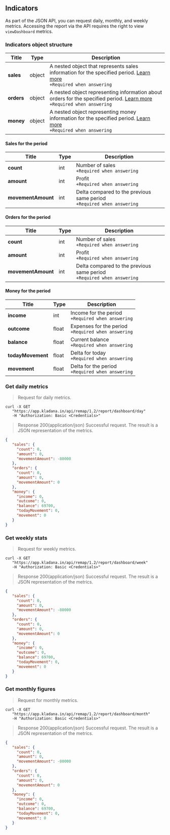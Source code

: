 ## Indicators

As part of the JSON API, you can request daily, monthly, and weekly metrics. Accessing the report via the API requires the right to view `viewDashboard` metrics.

### Indicators object structure

| Title | Type | Description |
| ------ | ----- | ---------- |
| **sales** | object | A nested object that represents sales information for the specified period. [Learn more](../dictionaries/#suschnosti-towar-towary-atributy-suschnosti-kod-sistemy-nalogooblozheniq)<br>`+Required when answering` |
| **orders** | object | A nested object representing information about orders for the specified period. [Learn more](../dictionaries/#suschnosti-towar-towary-atributy-suschnosti-kod-sistemy-nalogooblozheniq)<br>`+Required when answering` |
| **money** | object | A nested object representing money information for the specified period. [Learn more](../dictionaries/#suschnosti-towar-towary-atributy-suschnosti-kod-sistemy-nalogooblozheniq)<br>`+Required when answering` |
  
#### Sales for the period

| Title | Type | Description |
| ----- | ------- | -----------|
| **count** | int | Number of sales<br>`+Required when answering` |
| **amount** | int | Profit<br>`+Required when answering` |
| **movementAmount** | int | Delta compared to the previous same period<br>`+Required when answering` |

#### Orders for the period

| Title | Type | Description |
| ------------------ | ----- | --------- |
| **count** | int | Number of sales<br>`+Required when answering` |
| **amount** | int | Profit<br>`+Required when answering` |
| **movementAmount** | int | Delta compared to the previous same period<br>`+Required when answering` |

#### Money for the period

| Title | Type | Description |
| ----------------- | ---- | --------- |
| **income** | int | Income for the period<br>`+Required when answering` |
| **outcome** | float | Expenses for the period<br>`+Required when answering` |
| **balance** | float | Current balance<br>`+Required when answering` |
| **todayMovement** | float | Delta for today<br>`+Required when answering` |
| **movement** | float | Delta for the period<br>`+Required when answering` |

### Get daily metrics
> Request for daily metrics.

```shell
curl -X GET
   "https://app.kladana.in/api/remap/1.2/report/dashboard/day"
   -H "Authorization: Basic <Credentials>"
```

> Response 200(application/json)
Successful request. The result is a JSON representation of the metrics.

```json
{
   "sales": {
     "count": 0,
     "amount": 0,
     "movementAmount": -80000
   },
   "orders": {
     "count": 0,
     "amount": 0,
     "movementAmount": 0
   },
   "money": {
     "income": 0,
     "outcome": 0,
     "balance": 69700,
     "todayMovement": 0,
     "movement": 0
   }
}
```

### Get weekly stats

> Request for weekly metrics.

```shell
curl -X GET
   "https://app.kladana.in/api/remap/1.2/report/dashboard/week"
   -H "Authorization: Basic <Credentials>"
```

> Response 200(application/json)
Successful request. The result is a JSON representation of the metrics.

```json
{
   "sales": {
     "count": 0,
     "amount": 0,
     "movementAmount": -80000
   },
   "orders": {
     "count": 0,
     "amount": 0,
     "movementAmount": 0
   },
   "money": {
     "income": 0,
     "outcome": 0,
     "balance": 69700,
     "todayMovement": 0,
     "movement": 0
   }
}

```

### Get monthly figures

> Request for monthly metrics.

```shell
curl -X GET
   "https://app.kladana.in/api/remap/1.2/report/dashboard/month"
   -H "Authorization: Basic <Credentials>"
```

> Response 200(application/json)
Successful request. The result is a JSON representation of the metrics.

```json
{
   "sales": {
     "count": 0,
     "amount": 0,
     "movementAmount": -80000
   },
   "orders": {
     "count": 0,
     "amount": 0,
     "movementAmount": 0
   },
   "money": {
     "income": 0,
     "outcome": 0,
     "balance": 69700,
     "todayMovement": 0,
     "movement": 0
   }
}
```
